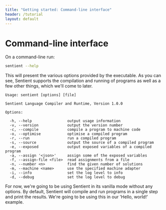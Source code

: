 ```yaml
---
title: "Getting started: Command-line interface"
header: /tutorial
layout: default
---
```

# Command-line interface

On a command-line run:

```bash
sentient --help
```

This will present the various options provided by the executable. As you can
see, Sentient supports the compilation and running of programs as well as a few
other things, which we'll come to later.

```
Usage: sentient [options] [file]

Sentient Language Compiler and Runtime, Version 1.0.0

Options:

  -h, --help                output usage information
  -v, --version             output the version number
  -c, --compile             compile a program to machine code
  -o, --optimise            optimise a compiled program
  -r, --run                 run a compiled program
  -s, --source              output the source of a compiled program
  -e, --exposed             output exposed variables of a compiled program
  -a, --assign '<json>'     assign some of the exposed variables
  -f, --assign-file <file>  read assignments from a file
  -n, --number <n>          find the given number of solutions
  -m, --machine <name>      use the specified machine adapter
  -i, --info                set the log level to info
  -d, --debug               set the log level to debug
```

For now, we're going to be using Sentient in its vanilla mode without any
options. By default, Sentient will compile and run programs in a single step and
print the results. We're going to be using this in our 'Hello, world!' example.
